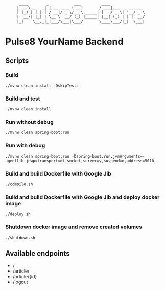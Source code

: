
          ____        _           ___         ____
         |  _ \ _   _| |___  ___ ( _ )       / ___|___  _ __ ___
         | |_) | | | | / __|/ _ \/ _ \ _____| |   / _ \| '__/ _ \
         |  __/| |_| | \__ \  __/ (_) |_____| |__| (_) | | |  __/
         |_|    \__,_|_|___/\___|\___/       \____\___/|_|  \___|

# Pulse8 YourName Backend

## Scripts

### Build

`./mvnw clean install -DskipTests`

### Build and test

`./mvnw clean install`

### Run without debug

`./mvnw clean spring-boot:run`

### Run with debug

`./mvnw clean spring-boot:run -Dspring-boot.run.jvmArguments=-agentlib:jdwp=transport=dt_socket,server=y,suspend=n,address=5010`

### Build and build Dockerfile with Google Jib

`./compile.sh`

### Build and build Dockerfile with Google Jib and deploy docker image

`./deploy.sh`

### Shutdown docker image and remove created volumes

`./shutdown.sh`

## Available endpoints

- /
- /article/
- /article/{id}
- /logout

